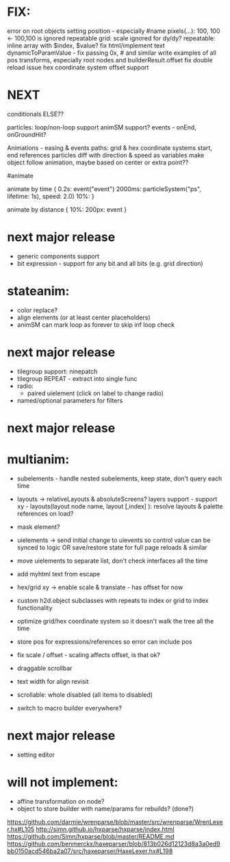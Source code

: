 

FIX: 
===================================
error on root objects setting position - especially #name pixels(...): 100, 100 <- 100,100 is ignored
repeatable grid: scale ignored for dy/dy?
repeatable: inline array with $index, $value?
fix html/implement text
dynamicToParamValue - fix passing 0x, # and similar
write examples of all pos transforms, especially root nodes and builderResult.offset
fix double reload issue
hex coordinate system offset support 


NEXT
===================================
conditionals ELSE??


particles:
    loop/non-loop support
    animSM support?
    events - onEnd, onGroundHit?



Animations - easing & events
paths: 
    grid & hex coordinate systems
    start, end references
    particles diff with direction & speed as variables
    make object follow animation, maybe based on center or extra point??



#animate

animate <path> by time {
    0.2s: event("event")
    2000ms: particleSystem("ps", lifetime: 1s), speed: 2.0)
    10%:
}

animate <path> by distance {
    10%: 
    200px: event
}




next major release
===================================
* generic components support
* bit expression - support for any bit and all bits (e.g. grid direction)
# stateanim:
* color replace? 
* align elements (or at least center placeholders)
* animSM can mark loop as forever to skip inf loop check


next major release
===================================
* tilegroup support:  ninepatch 
* tilegroup REPEAT - extract into single func
* radio: 
    * paired uielement (click on label to change radio)
* named/optional parameters for filters


next major release
========================
 # multianim:
* subelements - handle nested subelements, keep state, don't query each time
* layouts -> relativeLayouts & absoluteScreens? layers support - support xy - layouts(layout node name, layout [,index] ): resolve layouts & palette references on load?
* mask element?
* uielements -> send initial change to uievents so control value can be synced to logic OR save/restore state for full page reloads & similar
* move uielements to separate list, don't check interfaces all the time
* add myhtml text from escape
* hex/grid xy -> enable scale & translate - has offset for now
* custom h2d.object subclasses with repeats to index or grid to index functionality

* optimize grid/hex coordinate system so it doesn't walk the tree all the time
* store pos for expressions/references so error can include pos
* fix scale / offset  - scaling affects offset, is that ok?
* draggable scrollbar 

* text width for align revisit
* scrollable: whole disabled (all items to disabled)
* switch to macro builder everywhere?




next major release
========================
* setting editor


will not implement:
===================
* affine transformation on node?
* object to store builder with name/params for rebuilds? (done?)









https://github.com/darmie/wrenparse/blob/master/src/wrenparse/WrenLexer.hx#L105
http://simn.github.io/hxparse/hxparse/index.html
https://github.com/Simn/hxparse/blob/master/README.md
https://github.com/benmerckx/haxeparser/blob/813b026d12123d8a3a0ed9bb0150acd546ba2a07/src/haxeparser/HaxeLexer.hx#L198

